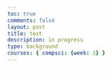 ```yaml
---
toc: true
comments: false
layout: post
title: test
description: in progress
type: background
courses: { compsci: {week: 1} }
---
```


<style>
    .canvas-container {
        display: flex;
    }
    canvas {
        margin: 0;
        border: 1px solid white;
    }
</style>

<body>
    <div class="canvas-container">
        <canvas id="playerCanvas"></canvas>
    </div>
</body>

<script>
    window.addEventListener('load', function () {
        const canvas = document.getElementById('playerCanvas');
        const ctx = canvas.getContext('2d');
        const BOX_SPRITE_WIDTH = 71.75;
        const BOX_SPRITE_HEIGHT = 82.5;
        const BOX_SCALE_FACTOR = 2;
        const DESIRED_FRAME_RATE = 15;
        const FRAME_INTERVAL = 1000 / DESIRED_FRAME_RATE;
        const PLATFORM_SPRITE_WIDTH = 362.25; 
        const PLATFORM_SPRITE_HEIGHT = 377;
        const PLATFORM_SCALE_FACTOR = 0.25;  
        const PLATFORM_FRAME_LIMIT = 3;  
        canvas.width = BOX_SPRITE_WIDTH * BOX_SCALE_FACTOR*6;
        canvas.height = BOX_SPRITE_HEIGHT * BOX_SCALE_FACTOR*3;

        class Box {
            constructor() {
                this.image = document.getElementById("box");
                this.spriteWidth = BOX_SPRITE_WIDTH;
                this.spriteHeight = BOX_SPRITE_HEIGHT;
                this.width = this.spriteWidth;
                this.height = this.spriteHeight;
                this.x = 0;
                this.y = 300;
                this.scale = BOX_SCALE_FACTOR;
                this.minFrame = 0;
                this.frameY = 0;
                this.frameX = 0;
                this.maxFrame = 7;
                this.speed = 5; 
                this.gravity = 0.5; // Gravity value
                this.onPlatform = false; // Flag to track if on platform
                this.currentPlatform = null; // Reference to current platform
            }
            setFrameLimit(limit) {
                this.maxFrame = limit;
            }
            setPosition(x, y) {
                this.x = x;
                this.y = y;
            }
            setPlatform(platform) {
                this.currentPlatform = platform;
            }
            draw(context) {
                context.drawImage(
                    this.image,
                    this.frameX * this.spriteWidth,
                    this.frameY * this.spriteHeight,
                    this.spriteWidth,
                    this.spriteHeight,
                    this.x,
                    this.y,
                    this.width * this.scale,
                    this.height * this.scale
                );
            }
            update() {
                if (this.frameX < this.maxFrame) {
                    this.frameX++;
                } else {
                    this.frameX = 0;
                }

                if (!this.onPlatform) {
                    this.y += this.gravity; // Apply gravity
                }

                if (this.currentPlatform) {
                    // Adjust box position based on platform's movement
                    const platformMovement = this.currentPlatform.y - this.currentPlatform.prevY;
                    this.y += platformMovement;
                    this.currentPlatform = null; // Reset current platform if not colliding
                }
            }
            checkCollision(platform) {
                const isColliding = (
                    this.x < platform.x + platform.width * platform.scale &&
                    this.x + this.width * this.scale > platform.x &&
                    this.y < platform.y + platform.height * platform.scale &&
                    this.y + this.height * this.scale > platform.y
                );

                if (isColliding) {
                    this.onPlatform = true; // Update onPlatform flag
                    this.setPlatform(platform); // Set the current platform
                } else {
                    this.onPlatform = false; // Update onPlatform flag
                    this.setPlatform(null); // Reset current platform if not colliding
                }

                return isColliding;
            }
        }

        class Platform {
            constructor() {
                this.image = new Image();
                this.image.src = "{{site.baseurl}}/images/platform.png";
                this.spriteWidth = PLATFORM_SPRITE_WIDTH;
                this.spriteHeight = PLATFORM_SPRITE_HEIGHT;
                this.width = this.spriteWidth * PLATFORM_SCALE_FACTOR;
                this.height = this.spriteHeight * PLATFORM_SCALE_FACTOR;
                this.x = 0;
                this.y = 200; // Adjust the initial position as needed
                this.scale = PLATFORM_SCALE_FACTOR;
                this.minFrame = 0;
                this.maxFrame = PLATFORM_FRAME_LIMIT;
                this.frameX = 0;
                this.frameY = 0;
                this.prevY = this.y; // Add prevY property to track previous position
            }

            draw(context) {
                context.drawImage(
                    this.image,
                    this.frameX * this.spriteWidth,
                    this.frameY * this.spriteHeight,
                    this.spriteWidth,
                    this.spriteHeight,
                    this.x,
                    this.y,
                    this.width,
                    this.height
                );
            }

            update() {
                if (this.frameX < this.maxFrame) {
                    this.frameX++;
                } else {
                    this.frameX = 0;
                }

                const event = new CustomEvent('platformUpdated', {
                    detail: {
                        platformX: this.x,
                        platformY: this.y
                    }
                });
                document.dispatchEvent(event);

                // Update prevY to track previous position
                this.prevY = this.y;
            }
        }

        const platform = new Platform();

        let animationHasRun = false;

        document.addEventListener('keydown', function (event) {
            switch (event.key) {
                case ' ':
                    if (!animationHasRun) {
                        animationHasRun = true;
                        animate();
                    }
            }
        });

        function animate() {
            if (animationHasRun) {
                ctx.clearRect(0, 0, canvas.width, canvas.height);
                platform.draw(ctx);
                platform.update();
            }
            if (platform.frameX !== platform.maxFrame) {
                setTimeout(function () {
                    requestAnimationFrame(animate);
                }, 100);
            }
        };

        const box = new Box();

        const keyState = {
            ArrowLeft: false,
            ArrowRight: false,
            ArrowUp: false,
        };

        document.addEventListener('keydown', function (event) {
            switch (event.key) {
                case 'w':
                    keyState.ArrowUp = true;
                    break;
                case 'a':
                    keyState.ArrowLeft = true;
                    break;
                case 'd':
                    keyState.ArrowRight = true;
                    break;
            }
        });

        document.addEventListener('keyup', function (event) {
            switch (event.key) {
                case 'w':
                    keyState.ArrowUp = false;
                    break;
                case 'a':
                    keyState.ArrowLeft = false;
                    break;
                case 'd':
                    keyState.ArrowRight = false;
                    break;
            }
        });

        function updateAnimations() {
            let selectedAnimation = 'A';
            box.frameY = 0;
            if (keyState.ArrowLeft) {
                box.x -= box.speed;
            }
            if (keyState.ArrowRight) {
                box.x += box.speed;
            }
            if (keyState.ArrowUp) {
                selectedAnimation = 'B';
                box.frameY = 1;
            } 
        }

        let lastTimestamp = 0;
        function animate(timestamp) {
            const deltaTime = timestamp - lastTimestamp;
            if (deltaTime >= FRAME_INTERVAL) {
                ctx.clearRect(0, 0, canvas.width, canvas.height);
                if (box.checkCollision(platform)) {
                    box.y = platform.y - box.height * box.scale;
                    platform.y = box.y + box.height * box.scale;
                    box.onPlatform = true; // Make sure onPlatform is true when on platform
                    box.setPlatform(platform); // Set the current platform
                } else {
                    if (box.currentPlatform) {
                        // Adjust box position based on platform's movement
                        const platformMovement = platform.y - platform.prevY;
                        box.y += platformMovement;
                        box.currentPlatform = null; // Reset current platform if not colliding
                    }
                    box.onPlatform = false; // Reset onPlatform flag when not on platform
                }
                box.draw(ctx);
                box.update();
                platform.draw(ctx);
                platform.update();
                updateAnimations();
                lastTimestamp = timestamp;
            }
            requestAnimationFrame(animate);
        }
        animate();
    });
</script>